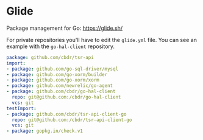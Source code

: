 Glide
=====

Package management for Go: https://glide.sh/

For private repositories you'll have to edit the `glide.yml` file. You can see
an example with the `go-hal-client` repository.

```yaml
package: github.com/cbdr/tsr-api
import:
- package: github.com/go-sql-driver/mysql
- package: github.com/go-xorm/builder
- package: github.com/go-xorm/xorm
- package: github.com/newrelic/go-agent
- package: github.com/cbdr/go-hal-client
  repo: git@github.com:/cbdr/go-hal-client
  vcs: git
testImport:
- package: github.com/cbdr/tsr-api-client-go
  repo: git@github.com:/cbdr/tsr-api-client-go
  vcs: git
- package: gopkg.in/check.v1
```
